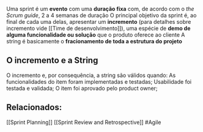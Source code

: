Uma sprint é um **evento** com uma **duração fixa** com, de acordo com o *the Scrum guide*, 2 a 4 semanas de duração
O principal objetivo da sprint é, ao final de cada uma delas, apresentar um **incremento** (para detalhes sobre incremento vide [[Time de desenvolvimento]]), uma espécie de **demo de alguma funcionalidade ou solução** que o produto oferece ao cliente
A string é basicamente o **fracionamento de toda a estrutura do projeto**

## O incremento e a String
O incremento e, por consequência, a string são válidos quando:
	As funcionalidades do item foram implementadas e testadas;
	Usabilidade foi testada e validada;
	O item foi aprovado pelo product owner;

## Relacionados:
[[Sprint Planning]]
[[Sprint Review and Retrospective]]
#Agile 